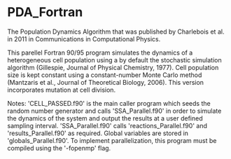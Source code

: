 # PDA_Fortran
The Population Dynamics Algorithm that was published by Charlebois et al. in 2011 in Communications in Computational Physics.

This parellel Fortran 90/95 program simulates the dynamics of a heterogeneous cell population using a by default the stochastic simulation algorithm (Gillespie, Journal of Physical Chemistry, 1977). Cell population size is kept constant using a constant-number Monte Carlo method (Mantzaris et al., Journal of Theoretical Biology, 2006). This version incorporates mutation at cell division.

Notes: 'CELL_PASSED.f90' is the main caller program which seeds the random number generator and calls 'SSA_Parallel.f90' in order to simulate the dynamics of the system and output the results at a user defined sampling interval. 'SSA_Parallel.f90' calls 'reactions_Parallel.f90' and 'results_Parallel.f90' as required. Global variables are stored in 'globals_Parallel.f90'. To implement parallelization, this program must be compiled using the '-fopenmp' flag.
